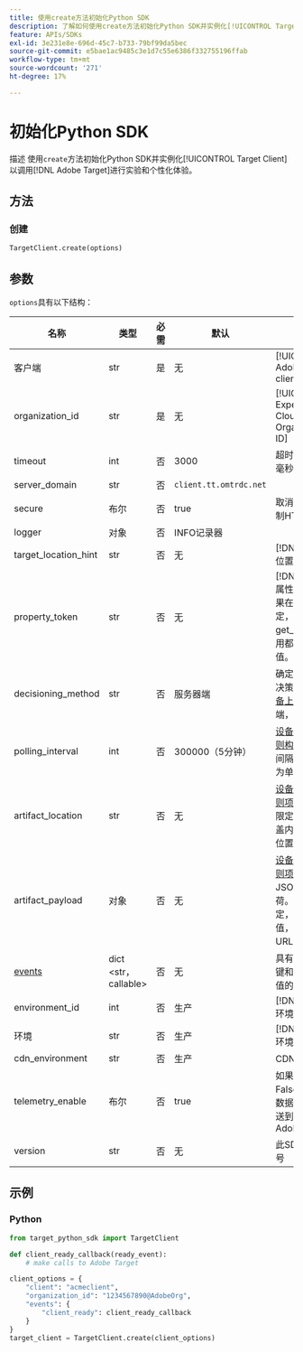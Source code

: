```yaml
---
title: 使用create方法初始化Python SDK
description: 了解如何使用create方法初始化Python SDK并实例化[!UICONTROL TargetClient]以调用 [!DNL Adobe Target] 进行实验和个性化体验。
feature: APIs/SDKs
exl-id: 3e231e8e-696d-45c7-b733-79bf99da5bec
source-git-commit: e5bae1ac9485c3e1d7c55e6386f332755196ffab
workflow-type: tm+mt
source-wordcount: '271'
ht-degree: 17%

---
```


# 初始化Python SDK

描述
使用`create`方法初始化Python SDK并实例化[!UICONTROL Target Client]以调用[!DNL Adobe Target]进行实验和个性化体验。

## 方法

### 创建

```python {line-numbers="true"}
TargetClient.create(options)
```

## 参数

`options`具有以下结构：

| 名称 | 类型 | 必需 | 默认 | 描述 |
| --- | --- | --- | --- | --- |
| 客户端 | str | 是 | 无 | [!UICONTROL Adobe Target client ID] |
| organization_id | str | 是 | 无 | [!UICONTROL Experience Cloud Organization ID] |
| timeout | int | 否 | 3000 | 超时时间（以毫秒为单位） |
| server_domain | str | 否 | `client.tt.omtrdc.net` |  | 覆盖默认主机名 |
| secure | 布尔 | 否 | true | 取消设置以强制HTTP方案 |
| logger | 对象 | 否 | INFO记录器 |  | 替换默认信息记录器 |
| target_location_hint | str | 否 | 无 | [!DNL Target]位置提示 |
| property_token | str | 否 | 无 | [!DNL Target]属性令牌。 如果在此处指定，则所有get_offers调用都将使用此值。 |
| decisioning_method | str | 否 | 服务器端 | 确定要使用的决策方法（[设备上](/help/dev/implement/server-side/sdk-guides/on-device-decisioning/overview.md)，服务器端，混合） |
| polling_interval | int | 否 | 300000（5分钟） | [设备上决策规则构件](/help/dev/implement/server-side/sdk-guides/on-device-decisioning/rule-artifact-overview.md)的轮询间隔（以毫秒为单位） |
| artifact_location | str | 否 | 无 | [设备上决策规则项目](/help/dev/implement/server-side/sdk-guides/on-device-decisioning/rule-artifact-overview.md)的完全限定URL。 覆盖内部确定的位置。 |
| artifact_payload | 对象 | 否 | 无 | [设备上决策规则项目](/help/dev/implement/server-side/sdk-guides/on-device-decisioning/rule-artifact-overview.md)的JSON有效负荷。 如果指定，将使用该值，而不是从URL请求值。 |
| [events](sdk-events.md) | dict &lt;str， callable> | 否 | 无 | 具有事件名称键和回调函数值的可选对象 |
| environment_id | int | 否 | 生产 | [!DNL Target]环境标识 |
| 环境 | str | 否 | 生产 | [!DNL Target]环境名称 |
| cdn_environment | str | 否 | 生产 | CDN环境名称 |
| telemetry_enable | 布尔 | 否 | true | 如果设置为False，则遥测数据将不会发送到[!DNL Adobe] |
| version | str | 否 | 无 | 此SDK的版本号 |

## 示例

### Python

```python {line-numbers="true"}
from target_python_sdk import TargetClient

def client_ready_callback(ready_event):
    # make calls to Adobe Target

client_options = {
    "client": "acmeclient",
    "organization_id": "1234567890@AdobeOrg",
    "events": {
        "client_ready": client_ready_callback
    }
}
target_client = TargetClient.create(client_options)
```
